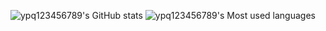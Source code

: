 ![ypq123456789's GitHub stats](https://github-readme-stats.vercel.app/api?username=ypq123456789&theme=vue&show_icons=true)
![ypq123456789's Most used languages](https://github-readme-stats.vercel.app/api/top-langs/?username=ypq123456789&layout=compact&hide_border=true&langs_count=10)
